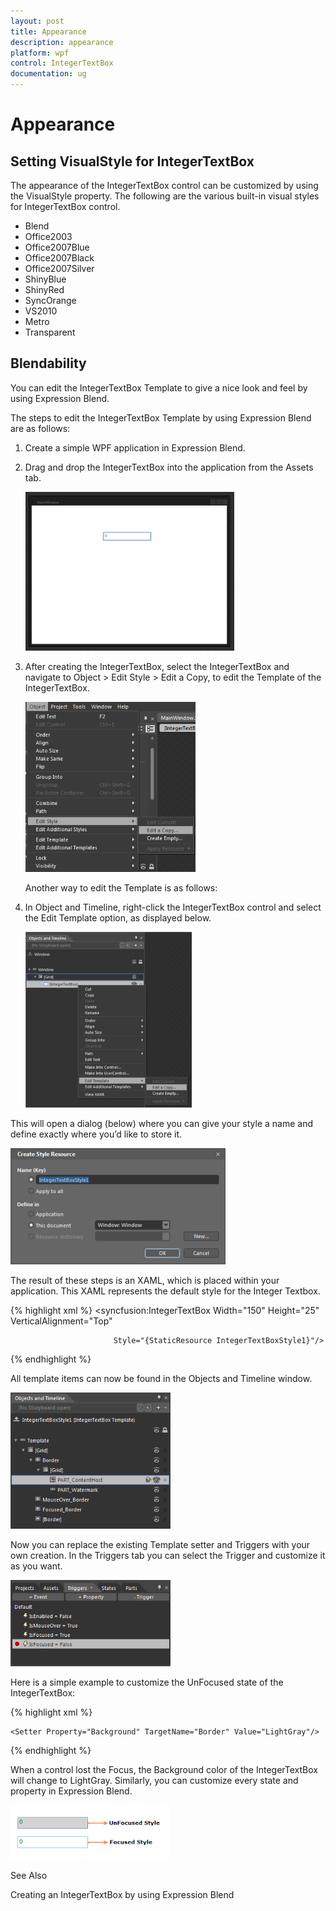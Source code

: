 ```yaml
---
layout: post
title: Appearance
description: appearance      
platform: wpf
control: IntegerTextBox 
documentation: ug
---
```


# Appearance      

## Setting VisualStyle for IntegerTextBox

The appearance of the IntegerTextBox control can be customized by using the VisualStyle property. The following are the various built-in visual styles for IntegerTextBox control.

* Blend
* Office2003
* Office2007Blue
* Office2007Black
* Office2007Silver
* ShinyBlue
* ShinyRed
* SyncOrange
* VS2010
* Metro
* Transparent

## Blendability


You can edit the IntegerTextBox Template to give a nice look and feel by using Expression Blend.

The steps to edit the IntegerTextBox Template by using Expression Blend are as follows:

1. Create a simple WPF application in Expression Blend.
2. Drag and drop the IntegerTextBox into the application from the Assets tab.

   ![](Appearance_images/Appearance_img1.png)



3. After creating the IntegerTextBox, select the IntegerTextBox and navigate to Object > Edit Style > Edit a Copy, to edit the Template of the IntegerTextBox.

   ![](Appearance_images/Appearance_img2.png)



   Another way to edit the Template is as follows:

4. In Object and Timeline, right-click the IntegerTextBox control and select the Edit Template option, as displayed below. 

   ![](Appearance_images/Appearance_img3.png)



This will open a dialog (below) where you can give your style a name and define exactly where you’d like to store it.

![](Appearance_images/Appearance_img4.png)



The result of these steps is an XAML, which is placed within your application. This XAML represents the default style for the Integer Textbox.

{% highlight xml %}
<syncfusion:IntegerTextBox Width="150" Height="25" VerticalAlignment="Top" 

                           Style="{StaticResource IntegerTextBoxStyle1}"/>

{% endhighlight %}

All template items can now be found in the Objects and Timeline window.

![](Appearance_images/Appearance_img5.png)



Now you can replace the existing Template setter and Triggers with your own creation. In the Triggers tab you can select the Trigger and customize it as you want.

![](Appearance_images/Appearance_img6.png)



Here is a simple example to customize the UnFocused state of the IntegerTextBox: 

{% highlight xml %}

<Trigger Property="IsFocused" Value="False">

    <Setter Property="Background" TargetName="Border" Value="LightGray"/>

</Trigger>

{% endhighlight %}

When a control lost the Focus, the Background color of the IntegerTextBox will change to LightGray. Similarly, you can customize every state and property in Expression Blend.

![](Appearance_images/Appearance_img7.png)



See Also

Creating an IntegerTextBox by using Expression Blend

